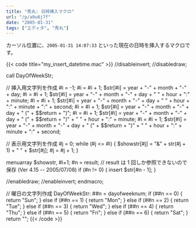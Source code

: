 ```yaml
---
title: "秀丸: 日時挿入マクロ"
url: "/p/a9u6j7f"
date: "2005-01-31"
tags: ["エディタ", "秀丸"]
---
```


カーソル位置に、`2005-01-31 14:07:33` といった現在の日時を挿入するマクロです。

{{< code title="my_insert_datetime.mac" >}}
//disableinvert;
//disabledraw;

call DayOfWeekStr;

// 挿入用文字列を作成
#i = -1;
#i = #i + 1; $str[#i] = year + "-" + month + "-" + day;
#i = #i + 1; $str[#i] = year + "-" + month + "-" + day + " " + hour + ":" + minute;
#i = #i + 1; $str[#i] = year + "-" + month + "-" + day + " " + hour + ":" + minute + ":" + second;
#i = #i + 1; $str[#i] = year + "-" + month + "-" + day + " (" + $$return + ")";
#i = #i + 1; $str[#i] = year + "-" + month + "-" + day + " (" + $$return + ")" + " " + hour + ":" + minute;
#i = #i + 1; $str[#i] = year + "-" + month + "-" + day + " (" + $$return + ")" + " " + hour + ":" + minute + ":" + second;

// 表示用文字列を作成
#j = 0;
while (#j <= #i) {
    $showstr[#j] = "&" + str(#j + 1) + "  " + $str[#j];
    #j = #j + 1;
}

menuarray $showstr, #i+1;
#n = result;  // result は 1 回しか参照できないので保存 (Ver 4.15 -- 2005/07/08)
if (#n != 0) {
    insert $str[#n - 1];
}

//enabledraw;
//enableinvert;
endmacro;

// 曜日の文字列作成
DayOfWeekStr:
    ##n = dayofweeknum;
    if (##n == 0) {
        return "Sun";
    } else if (##n == 1) {
        return "Mon";
    } else if (##n == 2) {
        return "Tue";
    } else if (##n == 3) {
        return "Wed";
    } else if (##n == 4) {
        return "Thu";
    } else if (##n == 5) {
        return "Fri";
    } else if (##n == 6) {
        return "Sat";
    }
    return "";
{{< /code >}}

